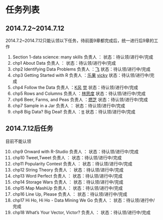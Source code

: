 # 任务列表

## 2014.7.2~2014.7.12

2014.7.2~2014.7.12只能认领以下任务，待前面9章都完成后，统一进行后9章的工作

1. Section 1-data science: many skills 负责人 ：[]() []()  状态：待认领/进行中/完成
2. chp1 About Data 负责人 ：[]() []()  状态：待认领/进行中/完成
3. chp2 Identifying Data Problems 负责人 ：[飞]() []()  状态：待认领/进行中/完成
4. chp3 Getting Started with R 负责人 ：[乐果]() [vicky]()  状态：待认领/进行中/完成
5. chp4 Follow the Data 负责人 ：[K风]() [觉]()  状态：待认领/进行中/完成
6. chp5 Rows and Columns 负责人 ：[林思度]() []()  状态：待认领/进行中/完成
7. chp6 Beer, Farms, and Peas 负责人 ：[燃芝]() []()  状态：待认领/进行中/完成
8. chp7 Sample in a Jar 负责人 ：[]() []()  状态：待认领/进行中/完成
9. chp8 Big Data? Big Deal! 负责人 ：[tt]() []()  状态：待认领/进行中/完成

## 2014.7.12后任务

目前不能认领

10. chp9 Onward with R-Studio 负责人 ：[]() []()  状态：待认领/进行中/完成
11. chp10 Tweet,Tweet 负责人 ：[]() []()  状态：待认领/进行中/完成
12. chp11 Popularity Contest 负责人 ：[]() []()  状态：待认领/进行中/完成
13. chp12 String Theory 负责人 ：[]() []()  状态：待认领/进行中/完成
14. chp13 Word Perfect 负责人 ：[]() []()  状态：待认领/进行中/完成
15. chp14 Storage Wars 负责人 ：[]() []()  状态：待认领/进行中/完成
16. chp15 Map MashUp 负责人 ：[]() []()  状态：待认领/进行中/完成
17. chp16 Line Up, Please 负责人 ：[]() []()  状态：待认领/进行中/完成
18. chp17 Hi Ho, Hi Ho - Data Mining We Go 负责人 ：[]() []()  状态：待认领/进行中/完成
19. chp18 What’s Your Vector, Victor? 负责人 ：[]() []()  状态：待认领/进行中/完成
